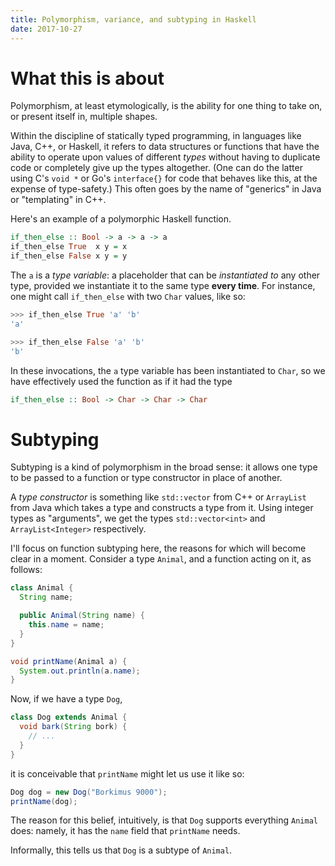 ```yaml
---
title: Polymorphism, variance, and subtyping in Haskell
date: 2017-10-27
---
```


# What this is about

Polymorphism, at least etymologically, is the ability for one thing to take on,
or present itself in, multiple shapes. 

Within the discipline of statically typed programming, in languages like Java,
C++, or Haskell, it refers to data structures or functions that have the
ability to operate upon values of different *types* without having to duplicate
code or completely give up the types altogether.  (One can do the latter using
C's `void *` or Go's `interface{}` for code that behaves like this, at the
expense of type-safety.) This often goes by the name of "generics" in Java or
"templating" in C++.

Here's an example of a polymorphic Haskell function.

```hs
if_then_else :: Bool -> a -> a -> a
if_then_else True  x y = x
if_then_else False x y = y
```

The `a` is a *type variable*: a placeholder that can be *instantiated to* any
other type, provided we instantiate it to the same type **every time**. For
instance, one might call `if_then_else` with two `Char` values, like so:

```hs
>>> if_then_else True 'a' 'b'
'a'

>>> if_then_else False 'a' 'b'
'b'
```

In these invocations, the `a` type variable has been instantiated to `Char`, so
we have effectively used the function as if it had the type

```hs
if_then_else :: Bool -> Char -> Char -> Char
```

# Subtyping

Subtyping is a kind of polymorphism in the broad sense: it allows one type to be
passed to a function or type constructor in place of another.

A *type constructor* is something like `std::vector` from C++ or `ArrayList` 
from Java which takes a type and constructs a type from it. Using integer types
as "arguments", we get the types `std::vector<int>` and `ArrayList<Integer>`
respectively.

I'll focus on function subtyping here, the reasons for which will become clear
in a moment. Consider a type `Animal`, and a function acting on it, as follows:

```java
class Animal {
  String name;

  public Animal(String name) {
    this.name = name;
  }
}

void printName(Animal a) {
  System.out.println(a.name);
}
```

Now, if we have a type `Dog`,

```java
class Dog extends Animal {
  void bark(String bork) {
    // ...
  }
}
```

it is conceivable that `printName` might let us use it like so:

```java
Dog dog = new Dog("Borkimus 9000");
printName(dog);
```

The reason for this belief, intuitively, is that `Dog` supports everything
`Animal` does: namely, it has the `name` field that `printName` needs.

Informally, this tells us that `Dog` is a subtype of `Animal`.

